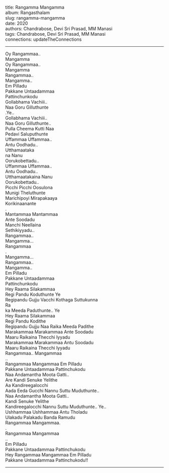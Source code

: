 title: Rangamma Mangamma  
album: Rangasthalam  
slug: rangamma-mangamma  
date: 2020  
authors: Chandrabose, Devi Sri Prasad, MM Manasi  
tags: Chandrabose, Devi Sri Prasad, MM Manasi  
connections: updateTheConnections  

------------

Oy Rangammaa..  
Mangamma  
Oy Rangammaa..  
Mangamma  
Rangammaa..  
Mangamma..  
Em Pilladu  
Pakkane Untaadammaa  
Pattinchunkodu  
Gollabhama Vachiii..  
Naa Goru Gilluthunte  
.Ye..  
Gollabhama Vachiii..  
Naa Goru Gilluthunte..  
Pulla Cheema Kutti Naa  
Pedavi Saluputhunte  
Uffammaa Uffammaa..  
Antu Oodhadu..  
Utthamaataka  
na Nanu  
Oorukobettadu..  
Uffammaa Uffammaa..  
Antu Oodhadu..  
Utthamaatakaina Nanu  
Oorukobettadu..  
Picchi Picchi Oosulona  
Munigi Theluthunte  
Marichipoyi Mirapakaaya  
Korikinaanante  
.  
Mantammaa Mantammaa  
Ante Soodadu  
Manchi Neellaina  
Sethikiyyadu..  
Rangammaa..  
Mangamma...  
Rangammaa  
.  
Mangamma...  
Rangammaa..  
Mangamma..  
Em Pilladu  
Pakkane Untaadammaa  
Pattinchunkodu  
Hey Raama Silakammaa  
Regi Pandu Koduthunte Ye  
Regipandu Gujju Vacchi Kothaga Suttukunna  
Ra  
ka Meeda Paduthunte.. Ye  
Hey Raama Silakammaa  
Regi Pandu Kodithe  
Regipandu Gujju Naa Raika Meeda Padithe  
Marakammaa Marakammaa Ante Soodadu  
Maaru Raikaina Thecchi Iyyadu  
Marakammaa Marakammaa Antu Soodadu  
Maaru Raikaina Thecchi Iyyadu  
Rangammaa.. Mangammaa  
..  
Rangammaa Mangammaa Em Pilladu  
Pakkane Untaadammaa Pattinchukodu  
Naa Andamantha Moota Gatti..  
Are Kandi Senuke Yelithe  
Aa Kandireegalocchi  
Aada Eeda Gucchi Nannu Suttu Muduthunte..  
Naa Andamantha Moota Gatti..  
Kandi Senuke Yelithe  
Kandireegalocchi Nannu Suttu Muduthunte.. Ye..  
Ushhammaa Ushhammaa Antu Tholadu  
Ulakadu Palakadu Banda Ramudu  
Rangammaa Mangammaa.  
.  
Rangammaa Mangammaa  
..  
Em Pilladu  
Pakkane Untaadammaa Pattinchukodu  
Hey Rangammaa Mangammaa Em Pilladu  
Pakkane Untaadammaa Pattinchukodu!!  


------------
